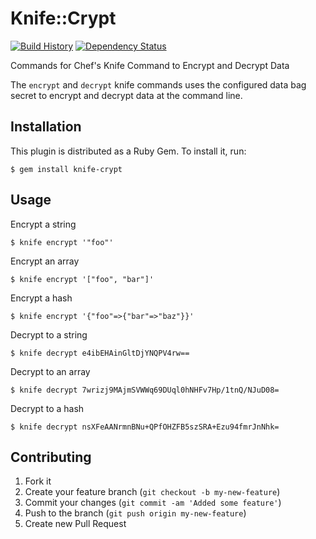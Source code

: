 # Knife::Crypt

[![Build History][2]][1] [![Dependency Status][4]][3]

Commands for Chef's Knife Command to Encrypt and Decrypt Data

The `encrypt` and `decrypt` knife commands uses the configured data
bag secret to encrypt and decrypt data at the command line.

[1]: http://travis-ci.org/cgriego/knife-crypt
[2]: https://secure.travis-ci.org/cgriego/knife-crypt.png?branch=master
[3]: https://gemnasium.com/cgriego/knife-crypt
[4]: https://gemnasium.com/cgriego/knife-crypt.png

## Installation

This plugin is distributed as a Ruby Gem. To install it, run:

    $ gem install knife-crypt

## Usage

Encrypt a string

    $ knife encrypt '"foo"'

Encrypt an array

    $ knife encrypt '["foo", "bar"]'

Encrypt a hash

    $ knife encrypt '{"foo"=>{"bar"=>"baz"}}'

Decrypt to a string

    $ knife decrypt e4ibEHAinGltDjYNQPV4rw==

Decrypt to an array

    $ knife decrypt 7wrizj9MAjmSVWWq69DUql0hNHFv7Hp/1tnQ/NJuD08=

Decrypt to a hash

    $ knife decrypt nsXFeAANrmnBNu+QPfOHZFB5szSRA+Ezu94fmrJnNhk=

## Contributing

1. Fork it
2. Create your feature branch (`git checkout -b my-new-feature`)
3. Commit your changes (`git commit -am 'Added some feature'`)
4. Push to the branch (`git push origin my-new-feature`)
5. Create new Pull Request
